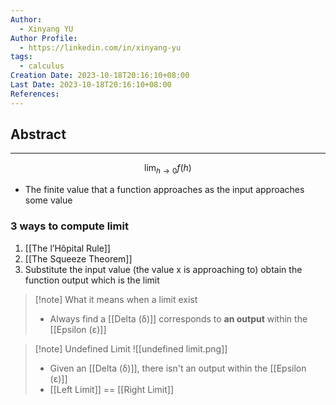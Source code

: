 ```yaml
---
Author:
  - Xinyang YU
Author Profile:
  - https://linkedin.com/in/xinyang-yu
tags:
  - calculus
Creation Date: 2023-10-18T20:16:10+08:00
Last Date: 2023-10-18T20:16:10+08:00
References:
---
```

## Abstract
---
$$
\lim_{h \rightarrow 0} f(h)
$$

- The finite value that a function approaches as the input approaches some value

### 3 ways to compute limit
1. [[The l’Hôpital Rule]]
2. [[The Squeeze Theorem]]
3. Substitute the input value (the value x is approaching to) obtain the function output which is the limit

>[!note] What it means when a limit exist
>- Always find a [[Delta (δ)]] corresponds to **an output** within the [[Epsilon (ε)]]


>[!note] Undefined Limit
>![[undefined limit.png]]
>- Given an [[Delta (δ)]], there isn't an output within the [[Epsilon (ε)]]
>- [[Left Limit]] == [[Right Limit]]